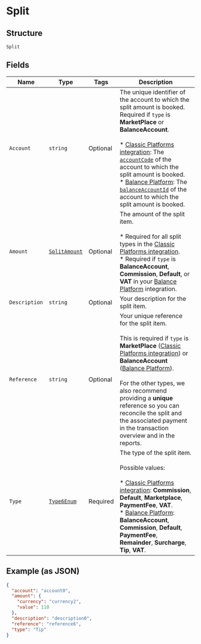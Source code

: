 
# Split

## Structure

`Split`

## Fields

| Name | Type | Tags | Description |
|  --- | --- | --- | --- |
| `Account` | `string` | Optional | The unique identifier of the account to which the split amount is booked. Required if `type` is **MarketPlace** or **BalanceAccount**.<br><br>* [Classic Platforms integration](https://docs.adyen.com/marketplaces-and-platforms/classic): The [`accountCode`](https://docs.adyen.com/api-explorer/Account/latest/post/updateAccount#request-accountCode) of the account to which the split amount is booked.<br>* [Balance Platform](https://docs.adyen.com/marketplaces-and-platforms): The [`balanceAccountId`](https://docs.adyen.com/api-explorer/balanceplatform/latest/get/balanceAccounts/_id_#path-id) of the account to which the split amount is booked. |
| `Amount` | [`SplitAmount`](../../doc/models/split-amount.md) | Optional | The amount of the split item.<br><br>* Required for all split types in the [Classic Platforms integration](https://docs.adyen.com/marketplaces-and-platforms/classic).<br>* Required if `type` is **BalanceAccount**, **Commission**, **Default**, or **VAT** in your [Balance Platform](https://docs.adyen.com/marketplaces-and-platforms) integration. |
| `Description` | `string` | Optional | Your description for the split item. |
| `Reference` | `string` | Optional | Your unique reference for the split item.<br><br>This is required if `type` is **MarketPlace** ([Classic Platforms integration](https://docs.adyen.com/marketplaces-and-platforms/classic)) or **BalanceAccount** ([Balance Platform](https://docs.adyen.com/marketplaces-and-platforms)).<br><br>For the other types, we also recommend providing a **unique** reference so you can reconcile the split and the associated payment in the transaction overview and in the reports. |
| `Type` | [`Type6Enum`](../../doc/models/type-6-enum.md) | Required | The type of the split item.<br><br>Possible values:<br><br>* [Classic Platforms integration](https://docs.adyen.com/marketplaces-and-platforms/classic): **Commission**, **Default**, **Marketplace**, **PaymentFee**, **VAT**.<br>* [Balance Platform](https://docs.adyen.com/marketplaces-and-platforms): **BalanceAccount**, **Commission**, **Default**, **PaymentFee**, **Remainder**, **Surcharge**, **Tip**, **VAT**. |

## Example (as JSON)

```json
{
  "account": "account0",
  "amount": {
    "currency": "currency2",
    "value": 110
  },
  "description": "description0",
  "reference": "reference6",
  "type": "Tip"
}
```

